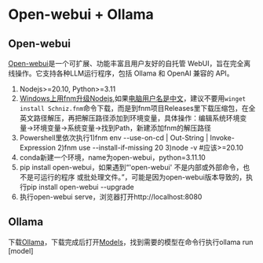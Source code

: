 # Open-webui + Ollama
## Open-webui
[Open-webui](https://github.com/open-webui/open-webui)是一个可扩展、功能丰富且用户友好的自托管 WebUI，旨在完全离线操作。它支持各种LLM运行程序，包括 Ollama 和 OpenAI 兼容的 API。
1. Nodejs>=20.10, Python>=3.11
2. [Windows上用fnm升级Nodejs](https://nodejs.org/en/download/package-manager),如果[电脑用户名是中文](https://github.com/Schniz/fnm/issues/1110)，建议不要用`winget install Schniz.fnm`命令下载，而是到fnm项目Releases里下载压缩包，在全英文路径解压，再把解压路径添加到环境变量，具体操作：编辑系统环境变量->环境变量->系统变量->找到Path，新建添加fnm的解压路径
3. Powershell里依次执行1)fnm env --use-on-cd | Out-String | Invoke-Expression 2)fnm use --install-if-missing 20 3)node -v #应该>=20.10
4. conda新建一个环境，name为open-webui，python=3.11.10
5. pip install open-webui，如果遇到“'open-webui' 不是内部或外部命令，也不是可运行的程序 或批处理文件。”，可能是因为open-webui版本导致的，执行pip install open-webui --upgrade
6. 执行open-webui serve，浏览器打开http://localhost:8080
## Ollama
下载[Ollama](https://github.com/ollama/ollama)，下载完成后打开[Models](https://ollama.com/library)，找到需要的模型在命令行执行ollama run [model]
